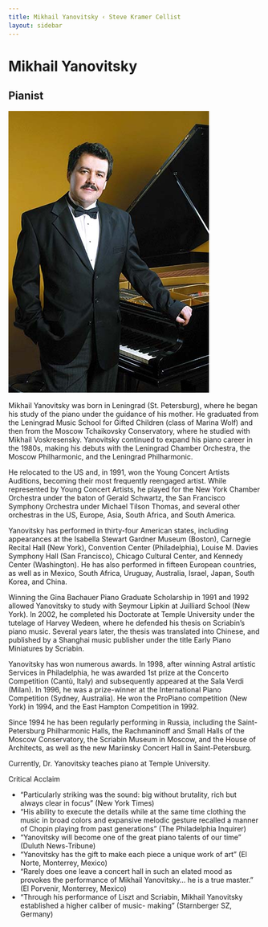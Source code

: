 ```yaml
---
title: Mikhail Yanovitsky ‹ Steve Kramer Cellist
layout: sidebar
---
```

# Mikhail Yanovitsky
## Pianist

![Mikhail Yanovitsky](/images/yanovitsky.jpg "Mikhail Yanovitsky")

Mikhail Yanovitsky was born in Leningrad (St. Petersburg), where he began his study of the piano under the guidance of his mother. He graduated from the Leningrad Music School for Gifted Children (class of Marina Wolf) and then from the Moscow Tchaikovsky Conservatory, where he studied with Mikhail Voskresensky. Yanovitsky continued to expand his piano career in the 1980s, making his debuts with the Leningrad Chamber Orchestra, the Moscow Philharmonic, and the Leningrad Philharmonic.

He relocated to the US and, in 1991, won the Young Concert Artists Auditions, becoming their most frequently reengaged artist. While represented by Young Concert Artists, he played for the New York Chamber Orchestra under the baton of Gerald Schwartz, the San Francisco Symphony Orchestra under Michael Tilson Thomas, and several other orchestras in the US, Europe, Asia, South Africa, and South America.

Yanovitsky has performed in thirty-four American states, including appearances at the Isabella Stewart Gardner Museum (Boston), Carnegie Recital Hall (New York), Convention Center (Philadelphia), Louise M. Davies Symphony Hall (San Francisco), Chicago Cultural Center, and Kennedy Center (Washington).  He has also performed in fifteen European countries, as well as in Mexico, South Africa, Uruguay, Australia, Israel, Japan, South Korea, and China.

Winning the Gina Bachauer Piano Graduate Scholarship in 1991 and 1992 allowed Yanovitsky to study with Seymour Lipkin at Juilliard School (New York).  In 2002, he completed his Doctorate at Temple University under the tutelage of Harvey Wedeen, where he defended his thesis on Scriabin’s piano music.  Several years later, the thesis was translated into Chinese, and published by a Shanghai music publisher under the title Early Piano Miniatures by Scriabin.

Yanovitsky has won numerous awards. In 1998, after winning Astral artistic Services in Philadelphia, he was awarded 1st prize at the Concerto Competition (Cantù, Italy) and subsequently appeared at the Sala Verdi (Milan). In 1996, he was a prize-winner at the International Piano Competition (Sydney, Australia). He won the ProPiano competition (New York) in 1994, and the East Hampton Competition in 1992.

Since 1994 he has been regularly performing in Russia, including the Saint-Petersburg Philharmonic Halls, the Rachmaninoff and Small Halls of the Moscow Conservatory, the Scriabin Museum in Moscow, and the House of Architects, as well as the new Mariinsky Concert Hall in Saint-Petersburg.

Currently, Dr. Yanovitsky teaches piano at Temple University.



Critical Acclaim

* “Particularly striking was the sound: big without brutality, rich but always clear in focus” (New York Times)
* “His ability to execute the details while at the same time clothing the music in broad colors and expansive melodic gesture recalled a manner of Chopin playing from past generations” (The Philadelphia Inquirer)
* “Yanovitsky will become one of the great piano talents of our time” (Duluth News-Tribune)
* “Yanovitsky has the gift to make each piece a unique work of art” (El Norte, Monterrey, Mexico)
* “Rarely does one leave a concert hall in such an elated mood as provokes the performance of Mikhail Yanovitsky… he is a true master.” (El Porvenir, Monterrey, Mexico)
* “Through his performance of Liszt and Scriabin, Mikhail Yanovitsky established a higher caliber of music- making” (Starnberger SZ, Germany)
